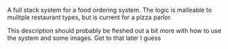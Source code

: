 A full stack system for a food ordering system. The logic is malleable to mulitple restaurant types, but is current for a pizza parlor.

This description should probably be fleshed out a bit more with how to use the system and some images. Get to that later I guess
